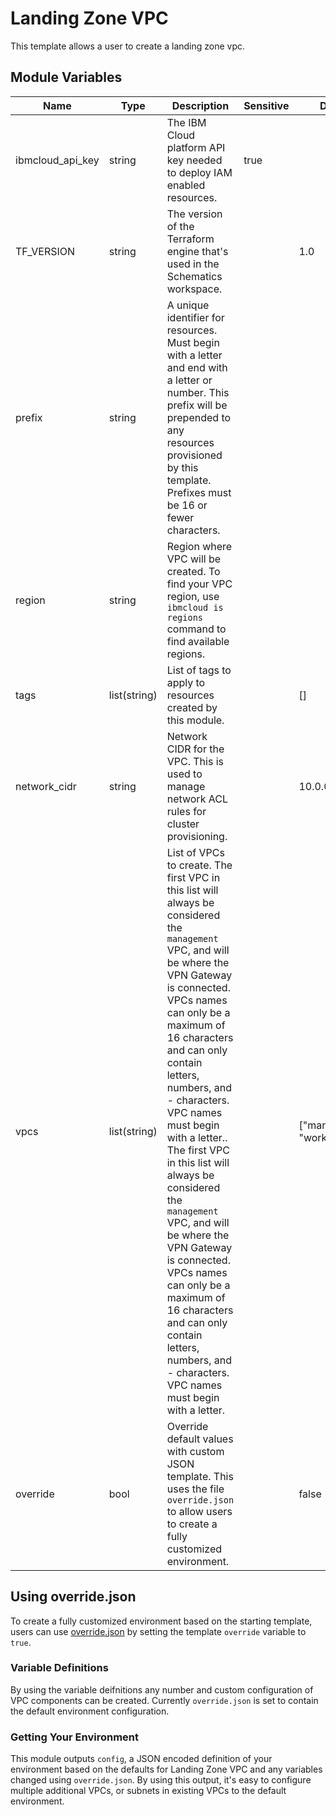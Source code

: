 # Landing Zone VPC

This template allows a user to create a landing zone vpc.

## Module Variables

Name                             | Type         | Description                                                                                                                                                                                                                                                                                                                                                                                                                                                                                                                                                                  | Sensitive | Default
-------------------------------- | ------------ | ---------------------------------------------------------------------------------------------------------------------------------------------------------------------------------------------------------------------------------------------------------------------------------------------------------------------------------------------------------------------------------------------------------------------------------------------------------------------------------------------------------------------------------------------------------------------------- | --------- | --------------------------
ibmcloud_api_key                 | string       | The IBM Cloud platform API key needed to deploy IAM enabled resources.                                                                                                                                                                                                                                                                                                                                                                                                                                                                                                       | true      |
TF_VERSION                       | string       | The version of the Terraform engine that's used in the Schematics workspace.                                                                                                                                                                                                                                                                                                                                                                                                                                                                                                 |           | 1.0
prefix                           | string       | A unique identifier for resources. Must begin with a letter and end with a letter or number. This prefix will be prepended to any resources provisioned by this template. Prefixes must be 16 or fewer characters.                                                                                                                                                                                                                                                                                                                                                           |           |
region                           | string       | Region where VPC will be created. To find your VPC region, use `ibmcloud is regions` command to find available regions.                                                                                                                                                                                                                                                                                                                                                                                                                                                      |           |
tags                             | list(string) | List of tags to apply to resources created by this module.                                                                                                                                                                                                                                                                                                                                                                                                                                                                                                                   |           | []
network_cidr                     | string       | Network CIDR for the VPC. This is used to manage network ACL rules for cluster provisioning.                                                                                                                                                                                                                                                                                                                                                                                                                                                                                 |           | 10.0.0.0/8                                                              |           | false
vpcs                             | list(string) | List of VPCs to create. The first VPC in this list will always be considered the `management` VPC, and will be where the VPN Gateway is connected. VPCs names can only be a maximum of 16 characters and can only contain letters, numbers, and - characters. VPC names must begin with a letter.. The first VPC in this list will always be considered the `management` VPC, and will be where the VPN Gateway is connected. VPCs names can only be a maximum of 16 characters and can only contain letters, numbers, and - characters. VPC names must begin with a letter. |           | ["management", "workload"]
override                         | bool         | Override default values with custom JSON template. This uses the file `override.json` to allow users to create a fully customized environment.                                                                                                                                                                                                                                                                                                                                                                                                                               |           | false

## Using override.json

To create a fully customized environment based on the starting template, users can use [override.json](./override.json) by setting the template `override` variable to `true`.

### Variable Definitions

By using the variable deifnitions any number and custom configuration of VPC components can be created. Currently `override.json` is set to contain the default environment configuration.

### Getting Your Environment

This module outputs `config`, a JSON encoded definition of your environment based on the defaults for Landing Zone VPC and any variables changed using `override.json`. By using this output, it's easy to configure multiple additional VPCs, or subnets in existing VPCs to the default environment.

